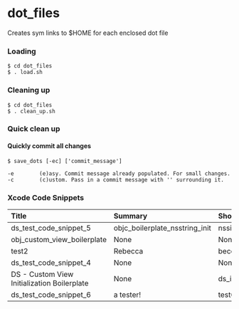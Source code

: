 # dot_files

Creates sym links to $HOME for each enclosed dot file

### Loading

```
$ cd dot_files
$ . load.sh
```

### Cleaning up
```
$ cd dot_files
$ . clean_up.sh
```

### Quick clean up
#### Quickly commit all changes
```
$ save_dots [-ec] ['commit_message']

-e        (e)asy. Commit message already populated. For small changes.
-c        (c)ustom. Pass in a commit message with '' surrounding it.
```
### Xcode Code Snippets
| Title | Summary | Shortcut |
| :--- | :--- | :--- |
| ds_test_code_snippet_5 | objc_boilerplate_nsstring_init | nssi |
| obj_custom_view_boilerplate | None | None |
| test2 | Rebecca | becca |
| ds_test_code_snippet_4 | None | None |
| DS - Custom View Initialization Boilerplate | None | ds_init_view |
| ds_test_code_snippet_6 | a tester! | test6 |
